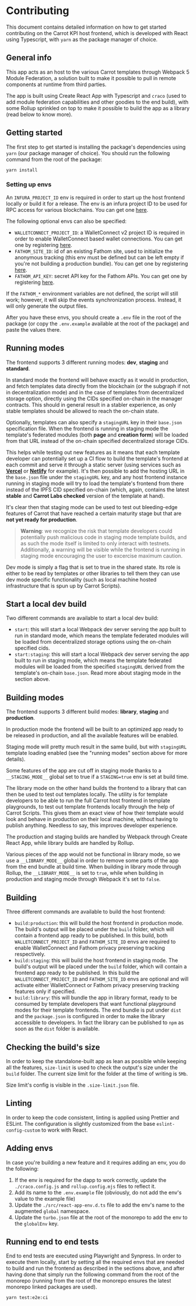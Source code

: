 # Contributing

This document contains detailed information on how to get started contributing
on the Carrot KPI host frontend, which is developed with React using Typescript,
with `yarn` as the package manager of choice.

## General info

This app acts as an host to the various Carrot templates through Webpack 5
Module Federation, a solution built to make it possible to pull in remote
components at runtime from third parties.

The app is built using Create React App with Typescript and `craco` (used to add
module federation capabilities and other goodies to the end build), with some
Rollup sprinkled on top to make it possible to build the app as a library (read
below to know more).

## Getting started

The first step to get started is installing the package's dependencies using
`yarn` (our package manager of choice). You should run the following command
from the root of the package:

```
yarn install
```

### Setting up envs

An `INFURA_PROJECT_ID` env is required in order to start up the host frontend
locally or build it for a release. The env is an infura project ID to be used
for RPC access for various blockchains. You can get one
[here](https://www.infura.io/).

The following optional envs can also be specified:

- `WALLETCONNECT_PROJECT_ID`: a WalletConnect v2 project ID is required in order
  to enable WalletConnect based wallet connections. You can get one by
  registering [here](https://cloud.walletconnect.com).
- `FATHOM_SITE_ID`: id of an existing Fathom site, used to initialize the
  anonymous tracking (this env must be defined but can be left empty if you're
  not building a production bundle). You can get one by registering
  [here](https://app.usefathom.com).
- `FATHOM_API_KEY`: secret API key for the Fathom APIs. You can get one by
  registering [here](https://app.usefathom.com).

If the `FATHOM_*` environment variables are not defined, the script will still
work; however, it will skip the events synchronization process. Instead, it will
only generate the output files.

After you have these envs, you should create a `.env` file in the root of the
package (or copy the `.env.example` available at the root of the package) and
paste the values there.

## Running modes

The frontend supports 3 different running modes: **dev**, **staging** and
**standard**.

In standard mode the frontend will behave exactly as it would in production, and
fetch templates data directly from the blockchain (or the subgraph if not in
decentralization mode) and in the case of templates from decentralized storage
option, directly using the CIDs specified on-chain in the manager contracts.
This should in general result in a stabler experience, as only stable templates
should be allowed to reach the on-chain state.

Optionally, templates can also specify a `stagingURL` key in their `base.json`
specification file. When the frontend is running in staging mode the template's
federated modules (both **page** and **creation form**) will be loaded from that
URL instead of the on-chain specified decentralized storage CIDs.

This helps while testing out new features as it means that each template
developer can potentially set up a CI flow to build the template's frontend at
each commit and serve it through a static server (using services such as
[**Vercel**](https://vercel.com/carrot-kpi) or
[**Netlify**](https://www.netlify.com/) for example). It's then possible to add
the hosting URL in the `base.json` file under the `stagingURL` key, and any host
frontend instance running in staging mode will try to load the template's
frontend from there instead of the IPFS CID specified on-chain (which, again,
contains the latest **stable** and **Carrot Labs checked** version of the
template at hand).

It's clear then that staging mode can be used to test out bleeding-edge features
of Carrot that have reached a certain maturity stage but that are **not yet
ready for production**.

> **Warning**: we recognize the risk that template developers could potentially
> push malicious code in staging mode template builds, and as such the mode
> itself is limited to only interact with testnets. Additionally, a warning will
> be visible while the frontend is running in staging mode encouraging the user
> to excercise maximum caution.

Dev mode is simply a flag that is set to true in the shared state. Its role is
either to be read by templates or other libraries to tell them they can use dev
mode specific functionality (such as local machine hosted infrastructure that is
spun up by Carrot Scripts).

## Start a local dev build

Two different commands are available to start a local dev build:

- `start`: this will start a local Webpack dev server serving the app built to
  run in standard mode, which means the template federated modules will be
  loaded from decentralized storage options using the on-chain specified cids.
- `start:staging`: this will start a local Webpack dev server serving the app
  built to run in staging mode, which means the template federated modules will
  be loaded from the specified `stagingURL` derived from the template's on-chain
  `base.json`. Read more about staging mode in the section above.

## Building modes

The frontend supports 3 different build modes: **library**, **staging** and
**production**.

In production mode the frontend will be built to an optimized app ready to be
released in production, and all the available features will be enabled.

Staging mode will pretty much result in the same build, but with `stagingURL`
template loading enabled (see the "running modes" section above for more
details).

Some features of the app are cut off in staging mode thanks to a
`__STAGING_MODE__` global set to true if a `STAGING=true` env is set at build
time.

The library mode on the other hand builds the frontend to a library that can
then be used to test out templates locally. The utility is for template
developers to be able to run the full Carrot host frontend in template
playgrounds, to test out template frontends locally through the help of Carrot
Scripts. This gives them an exact view of how their template would look and
behave in production on their local machine, without having to publish anything.
Needless to say, this improves developer experience.

The production and staging builds are handled by Webpack through Create React
App, while library builds are handled by Rollup.

Various pieces of the app would not be functional in library mode, so we use a
`__LIBRARY_MODE__` global in order to remove some parts of the app from the end
bundle at build time. When building in library mode through Rollup, the
`__LIBRARY_MODE__` is set to `true`, while when building in production and
staging mode through Webpack it's set to `false`.

## Building

Three different commands are available to build the host frontend:

- `build:production`: this will build the host frontend in production mode. The
  build's output will be placed under the `build` folder, which will contain a
  frontend app ready to be published. In this build, both
  `WALLETCONNECT_PROJECT_ID` and `FATHOM_SITE_ID` envs are required to enable
  WalletConnect and Fathom privacy preserving tracking respectively.
- `build:staging`: this will build the host frontend in staging mode. The
  build's output will be placed under the `build` folder, which will contain a
  frontend app ready to be published. In this build the
  `WALLETCONNECT_PROJECT_ID` and `FATHOM_SITE_ID` envs are optional and will
  activate either WalletConnect or Fathom privacy preserving tracking features
  only if specified.
- `build:library`: this will bundle the app in library format, ready to be
  consumed by template developers that want functional playground modes for
  their template frontends. The end bundle is put under `dist` and the
  `package.json` is configured in order to make the library accessible to
  developers. In fact the library can be published to `npm` as soon as the
  `dist` folder is available.

## Checking the build's size

In order to keep the standalone-built app as lean as possible while keeping all
the features, `size-limit` is used to check the output's size under the `build`
folder. The current size limit for the folder at the time of writing is `5Mb`.

Size limit's config is visible in the `.size-limit.json` file.

## Linting

In order to keep the code consistent, linting is applied using Prettier and
ESLint. The configuration is slightly customized from the base
`eslint-config-custom` to work with React.

## Adding envs

In case you're building a new feature and it requires adding an env, you do the
following:

1. If the env is required for the dapp to work correctly, update the
   `./craco.config.js` and `rollup.config.mjs` files to reflect it.
2. Add its name to the `.env.example` file (obviously, do not add the env's
   value to the example file)
3. Update the `./src/react-app-env.d.ts` file to add the env's name to the
   augmented `global` namespace.
4. Update the `turbo.json` file at the root of the monorepo to add the env to
   the `globalEnv` key.

## Running end to end tests

End to end tests are executed using Playwright and Synpress. In order to execute
them locally, start by setting all the required envs that are needed to build
and run the frontend as described in the sections above, and after having done
that simply run the following command from the root of the monorepo (running
from the root of the monorepo ensures the latest monorepo linked packages are
used).

```
yarn test:e2e:ci
```
